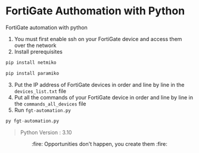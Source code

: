 # FortiGate Authomation with Python
FortiGate automation with python
1. You must first enable ssh on your FortiGate device and access them over the network
2. Install prerequisites
```python
pip install netmiko

pip install paramiko
```
3.  Put the IP address of FortiGate devices in order and line by line in the `devices_list.txt` file
4.  Put all the commands of your FortiGate device in order and line by line in the `commands_all_devices` file
5.  Run `fgt-automation.py`
```python
py fgt-automation.py
```


> Python Version : 3.10


<p align=center>:fire: Opportunities don't happen, you create them :fire:</p>
